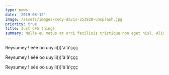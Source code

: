 ```yaml
---
type: news
date: '2019-08-12'
image: /assets/images/cody-davis-253928-unsplash.jpg
priority: true
title: Just CFS things
summary: Nulla eu metus at orci facilisis tristique non eget nisl. Aliquam ut nisl in sem molestie venenatis. Nam semper a elit sed efficitur. Sed posuere varius elit et interdum. Donec feugiat ligula quis enim elementum, id facilisis urna sagittis. Morbi egestas ligula sapien, quis varius risus mollis eget. Proin consectetur consequat ex vel hendrerit. Integer cursus auctor ultrices. Pellentesque ut nulla vitae sem placerat sodales. Fusce dictum nunc ac ipsum molestie, a luctus quam ultricies.
---
```

Reysumey ! ééé oo uuyiii)))'à'à'ççç

Reysumey ! ééé oo uuyiii)))'à'à'ççç

Reysumey ! ééé oo uuyiii)))'à'à'ççç
